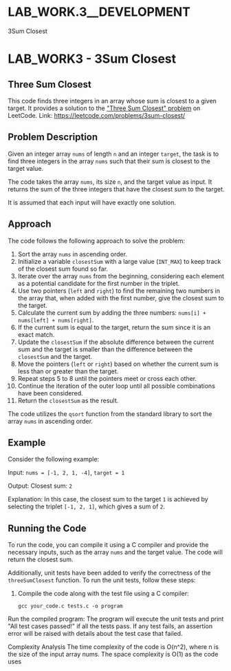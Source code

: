 # LAB_WORK.3__DEVELOPMENT
3Sum Closest

# LAB_WORK3 - 3Sum Closest

## Three Sum Closest

This code finds three integers in an array whose sum is closest to a given target. It provides a solution to the ["Three Sum Closest" problem](https://leetcode.com/problems/3sum-closest/) on LeetCode.
Link: https://leetcode.com/problems/3sum-closest/
## Problem Description

Given an integer array `nums` of length `n` and an integer `target`, the task is to find three integers in the array `nums` such that their sum is closest to the target value.

The code takes the array `nums`, its size `n`, and the target value as input. It returns the sum of the three integers that have the closest sum to the target.

It is assumed that each input will have exactly one solution.

## Approach

The code follows the following approach to solve the problem:

1. Sort the array `nums` in ascending order.
2. Initialize a variable `closestSum` with a large value (`INT_MAX`) to keep track of the closest sum found so far.
3. Iterate over the array `nums` from the beginning, considering each element as a potential candidate for the first number in the triplet.
4. Use two pointers (`left` and `right`) to find the remaining two numbers in the array that, when added with the first number, give the closest sum to the target.
5. Calculate the current sum by adding the three numbers: `nums[i] + nums[left] + nums[right]`.
6. If the current sum is equal to the target, return the sum since it is an exact match.
7. Update the `closestSum` if the absolute difference between the current sum and the target is smaller than the difference between the `closestSum` and the target.
8. Move the pointers (`left` or `right`) based on whether the current sum is less than or greater than the target.
9. Repeat steps 5 to 8 until the pointers meet or cross each other.
10. Continue the iteration of the outer loop until all possible combinations have been considered.
11. Return the `closestSum` as the result.

The code utilizes the `qsort` function from the standard library to sort the array `nums` in ascending order.

## Example

Consider the following example:

Input: `nums = [-1, 2, 1, -4]`, `target = 1`

Output: Closest sum: `2`

Explanation: In this case, the closest sum to the target `1` is achieved by selecting the triplet `[-1, 2, 1]`, which gives a sum of `2`.

## Running the Code

To run the code, you can compile it using a C compiler and provide the necessary inputs, such as the array `nums` and the target value. The code will return the closest sum.

Additionally, unit tests have been added to verify the correctness of the `threeSumClosest` function. To run the unit tests, follow these steps:

1. Compile the code along with the test file using a C compiler:

   ```shell
   gcc your_code.c tests.c -o program
Run the compiled program:
The program will execute the unit tests and print "All test cases passed!" if all the tests pass. If any test fails, an assertion error will be raised with details about the test case that failed.

Complexity Analysis
The time complexity of the code is O(n^2), where n is the size of the input array nums. The space complexity is O(1) as the code uses

